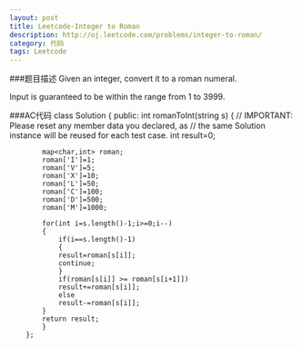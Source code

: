 ```yaml
---
layout: post
title: Leetcode-Integer to Roman  
description: http://oj.leetcode.com/problems/integer-to-roman/
category: 代码
tags: Leetcode
---
```

###题目描述
Given an integer, convert it to a roman numeral.

Input is guaranteed to be within the range from 1 to 3999.

###AC代码
		class Solution {
		public:
		    int romanToInt(string s) {
			// IMPORTANT: Please reset any member data you declared, as
			// the same Solution instance will be reused for each test case.
			int result=0;  
			  
			map<char,int> roman;  
			roman['I']=1;  
			roman['V']=5;  
			roman['X']=10;  
			roman['L']=50;  
			roman['C']=100;  
			roman['D']=500;  
			roman['M']=1000;  
			  
			for(int i=s.length()-1;i>=0;i--)  
			{  
			    if(i==s.length()-1)  
			    {  
				result=roman[s[i]];  
				continue;  
			    }  
			    if(roman[s[i]] >= roman[s[i+1]])  
				result+=roman[s[i]];  
			    else  
				result-=roman[s[i]];  
			}  
			return result;  
		    }
		};
